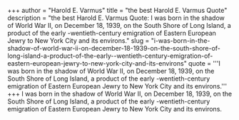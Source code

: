 +++
author = "Harold E. Varmus"
title = "the best Harold E. Varmus Quote"
description = "the best Harold E. Varmus Quote: I was born in the shadow of World War II, on December 18, 1939, on the South Shore of Long Island, a product of the early -wentieth-century emigration of Eastern European Jewry to New York City and its environs."
slug = "i-was-born-in-the-shadow-of-world-war-ii-on-december-18-1939-on-the-south-shore-of-long-island-a-product-of-the-early--wentieth-century-emigration-of-eastern-european-jewry-to-new-york-city-and-its-environs"
quote = '''I was born in the shadow of World War II, on December 18, 1939, on the South Shore of Long Island, a product of the early -wentieth-century emigration of Eastern European Jewry to New York City and its environs.'''
+++
I was born in the shadow of World War II, on December 18, 1939, on the South Shore of Long Island, a product of the early -wentieth-century emigration of Eastern European Jewry to New York City and its environs.
